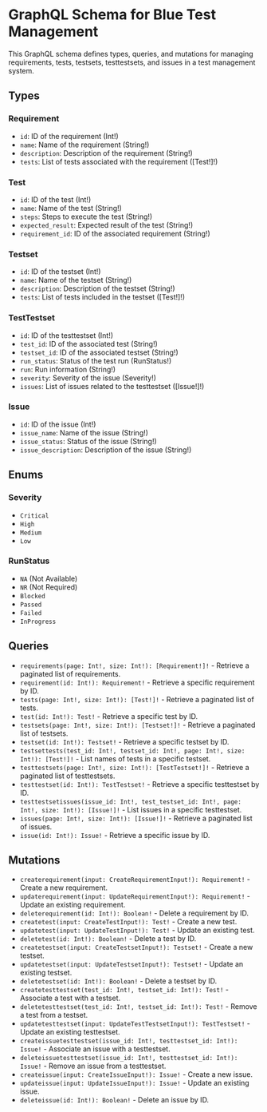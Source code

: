 # GraphQL Schema for Blue Test Management

This GraphQL schema defines types, queries, and mutations for managing requirements, tests, testsets, testtestsets, and issues in a test management system.

## Types

### Requirement
- `id`: ID of the requirement (Int!)
- `name`: Name of the requirement (String!)
- `description`: Description of the requirement (String!)
- `tests`: List of tests associated with the requirement ([Test!]!)

### Test
- `id`: ID of the test (Int!)
- `name`: Name of the test (String!)
- `steps`: Steps to execute the test (String!)
- `expected_result`: Expected result of the test (String!)
- `requirement_id`: ID of the associated requirement (String!)

### Testset
- `id`: ID of the testset (Int!)
- `name`: Name of the testset (String!)
- `description`: Description of the testset (String!)
- `tests`: List of tests included in the testset ([Test!]!)

### TestTestset
- `id`: ID of the testtestset (Int!)
- `test_id`: ID of the associated test (String!)
- `testset_id`: ID of the associated testset (String!)
- `run_status`: Status of the test run (RunStatus!)
- `run`: Run information (String!)
- `severity`: Severity of the issue (Severity!)
- `issues`: List of issues related to the testtestset ([Issue!]!)

### Issue
- `id`: ID of the issue (Int!)
- `issue_name`: Name of the issue (String!)
- `issue_status`: Status of the issue (String!)
- `issue_description`: Description of the issue (String!)

## Enums

### Severity
- `Critical`
- `High`
- `Medium`
- `Low`

### RunStatus
- `NA` (Not Available)
- `NR` (Not Required)
- `Blocked`
- `Passed`
- `Failed`
- `InProgress`

## Queries

- `requirements(page: Int!, size: Int!): [Requirement!]!` - Retrieve a paginated list of requirements.
- `requirement(id: Int!): Requirement!` - Retrieve a specific requirement by ID.
- `tests(page: Int!, size: Int!): [Test!]!` - Retrieve a paginated list of tests.
- `test(id: Int!): Test!` - Retrieve a specific test by ID.
- `testsets(page: Int!, size: Int!): [Testset!]!` - Retrieve a paginated list of testsets.
- `testset(id: Int!): Testset!` - Retrieve a specific testset by ID.
- `testsettests(test_id: Int!, testset_id: Int!, page: Int!, size: Int!): [Test!]!` - List names of tests in a specific testset.
- `testtestsets(page: Int!, size: Int!): [TestTestset!]!` - Retrieve a paginated list of testtestsets.
- `testtestset(id: Int!): TestTestset!` - Retrieve a specific testtestset by ID.
- `testtestsetissues(issue_id: Int!, test_testset_id: Int!, page: Int!, size: Int!): [Issue!]!` - List issues in a specific testtestset.
- `issues(page: Int!, size: Int!): [Issue!]!` - Retrieve a paginated list of issues.
- `issue(id: Int!): Issue!` - Retrieve a specific issue by ID.

## Mutations

- `createrequirement(input: CreateRequirementInput!): Requirement!` - Create a new requirement.
- `updaterequirement(input: UpdateRequirementInput!): Requirement!` - Update an existing requirement.
- `deleterequirement(id: Int!): Boolean!` - Delete a requirement by ID.
- `createtest(input: CreateTestInput!): Test!` - Create a new test.
- `updatetest(input: UpdateTestInput!): Test!` - Update an existing test.
- `deletetest(id: Int!): Boolean!` - Delete a test by ID.
- `createtestset(input: CreateTestsetInput!): Testset!` - Create a new testset.
- `updatetestset(input: UpdateTestsetInput!): Testset!` - Update an existing testset.
- `deletetestset(id: Int!): Boolean!` - Delete a testset by ID.
- `createtesttestset(test_id: Int!, testset_id: Int!): Test!` - Associate a test with a testset.
- `deletetesttestset(test_id: Int!, testset_id: Int!): Test!` - Remove a test from a testset.
- `updatetesttestset(input: UpdateTestTestsetInput!): TestTestset!` - Update an existing testtestset.
- `createissuetesttestset(issue_id: Int!, testtestset_id: Int!): Issue!` - Associate an issue with a testtestset.
- `deleteissuetesttestset(issue_id: Int!, testtestset_id: Int!): Issue!` - Remove an issue from a testtestset.
- `createissue(input: CreateIssueInput!): Issue!` - Create a new issue.
- `updateissue(input: UpdateIssueInput!): Issue!` - Update an existing issue.
- `deleteissue(id: Int!): Boolean!` - Delete an issue by ID.
